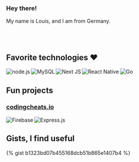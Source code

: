 ### Hey there!
My name is Louis, and I am from Germany. 

<br/>
<br/>

## Favorite technologies ❤️
<img align="left" alt="node.js" 
src="https://img.shields.io/badge/node.js-%2343853D.svg?style=for-the-badge&logo=node-dot-js&logoColor=white" />

<img align="left" alt="MySQL" src="https://img.shields.io/badge/mysql-%2300f.svg?style=for-the-badge&logo=mysql&logoColor=white"/>

<img align="left" alt="Next JS" src="https://img.shields.io/badge/nextjs-%23000000.svg?style=for-the-badge&logo=next.js&logoColor=white"/>

<img align="left" alt="React Native" src="https://img.shields.io/badge/react_native-%2320232a.svg?style=for-the-badge&logo=react&logoColor=%2361DAFB"/>

<img align="left" alt="Go" src="https://img.shields.io/badge/go-%2300ADD8.svg?style=for-the-badge&logo=go&logoColor=white"/>

<br/>

## Fun projects 

<h3><a href="https://codingcheats.io/">codingcheats.io</a></h3>

<img align="left" alt="Firebase" src="https://img.shields.io/badge/firebase-%23039BE5.svg?style=for-the-badge&logo=firebase"/>

<img align="left" alt="Express.js" src="https://img.shields.io/badge/express.js-%23404d59.svg?style=for-the-badge&logo=express&logoColor=%2361DAFB"/>

<br/>

## Gists, I find useful 
{% gist b1323bd07b455168dcb51b865e1407b4 %}

<script src="https://gist.github.com/LouisPetrik/b1323bd07b455168dcb51b865e1407b4.js"></script>
<!--
**LouisPetrik/LouisPetrik** is a ✨ _special_ ✨ repository because its `README.md` (this file) appears on your GitHub profile.

Here are some ideas to get you started:

- 🔭 I’m currently working on ...
- 🌱 I’m currently learning ...
- 👯 I’m looking to collaborate on ...
- 🤔 I’m looking for help with ...
- 💬 Ask me about ...
- 📫 How to reach me: ...
- 😄 Pronouns: ...
- ⚡ Fun fact: ...
-->
